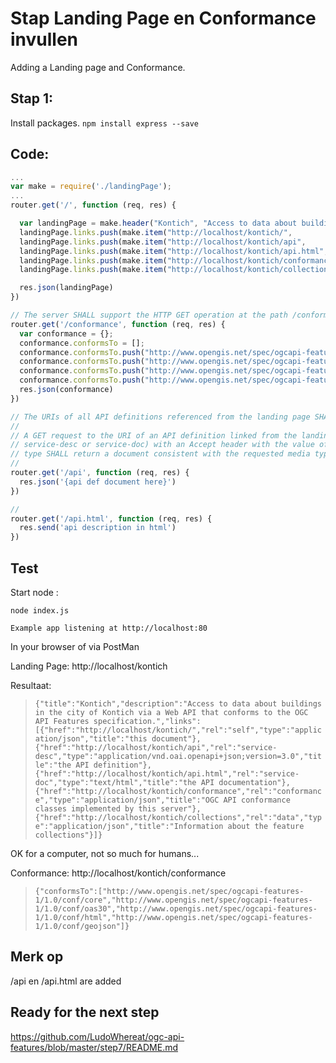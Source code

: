 # Stap Landing Page en Conformance invullen

Adding a Landing page and Conformance.

## Stap 1:
Install packages. `npm install express --save`

## Code:

```javascript
...
var make = require('./landingPage');
...
router.get('/', function (req, res) {

  var landingPage = make.header("Kontich", "Access to data about buildings in the city of Kontich via a Web API that conforms to the OGC API Features specification.");
  landingPage.links.push(make.item("http://localhost/kontich/",            "self",         "application/json", "this document"));
  landingPage.links.push(make.item("http://localhost/kontich/api",         "service-desc", "application/vnd.oai.openapi+json;version=3.0", "the API definition"));
  landingPage.links.push(make.item("http://localhost/kontich/api.html",    "service-doc",  "text/html",        "the API documentation"));
  landingPage.links.push(make.item("http://localhost/kontich/conformance", "conformance",  "application/json", "OGC API conformance classes implemented by this server"));
  landingPage.links.push(make.item("http://localhost/kontich/collections", "data",         "application/json", "Information about the feature collections"));

  res.json(landingPage)
})

// The server SHALL support the HTTP GET operation at the path /conformance.
router.get('/conformance', function (req, res) {
  var conformance = {};
  conformance.conformsTo = [];
  conformance.conformsTo.push("http://www.opengis.net/spec/ogcapi-features-1/1.0/conf/core");
  conformance.conformsTo.push("http://www.opengis.net/spec/ogcapi-features-1/1.0/conf/oas30");
  conformance.conformsTo.push("http://www.opengis.net/spec/ogcapi-features-1/1.0/conf/html");
  conformance.conformsTo.push("http://www.opengis.net/spec/ogcapi-features-1/1.0/conf/geojson");
  res.json(conformance)
})

// The URIs of all API definitions referenced from the landing page SHALL support the HTTP GET method.
//
// A GET request to the URI of an API definition linked from the landing page (link relations
// service-desc or service-doc) with an Accept header with the value of the link property 
// type SHALL return a document consistent with the requested media type.
//
router.get('/api', function (req, res) {
  res.json('{api def document here}')
})

// 
router.get('/api.html', function (req, res) {
  res.send('api description in html')
})

```

## Test

Start node :

```
node index.js
```

`Example app listening at http://localhost:80`

In your browser of via PostMan

Landing Page:
http://localhost/kontich

Resultaat:

> `{"title":"Kontich","description":"Access to data about buildings in the city of Kontich via a Web API that conforms to the OGC API Features specification.","links":[{"href":"http://localhost/kontich/","rel":"self","type":"application/json","title":"this document"},{"href":"http://localhost/kontich/api","rel":"service-desc","type":"application/vnd.oai.openapi+json;version=3.0","title":"the API definition"},{"href":"http://localhost/kontich/api.html","rel":"service-doc","type":"text/html","title":"the API documentation"},{"href":"http://localhost/kontich/conformance","rel":"conformance","type":"application/json","title":"OGC API conformance classes implemented by this server"},{"href":"http://localhost/kontich/collections","rel":"data","type":"application/json","title":"Information about the feature collections"}]}`

OK for a computer, not so much for humans...

Conformance:
http://localhost/kontich/conformance

> `{"conformsTo":["http://www.opengis.net/spec/ogcapi-features-1/1.0/conf/core","http://www.opengis.net/spec/ogcapi-features-1/1.0/conf/oas30","http://www.opengis.net/spec/ogcapi-features-1/1.0/conf/html","http://www.opengis.net/spec/ogcapi-features-1/1.0/conf/geojson"]}`

## Merk op
/api en /api.html are added

## Ready for the next step
https://github.com/LudoWhereat/ogc-api-features/blob/master/step7/README.md
